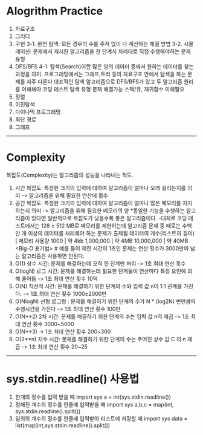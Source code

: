 # Alogrithm Practice
1. 자료구조
2. 그리디
3. 구현
    3-1. 완전 탐색: 모든 경우의 수를 주저 없이 다 계산하는 해결 방법
    3-2. 시뮬레이션: 문제에서 제시한 알고리즘을 한 단계식 차례대로 직접 수행해야하는 문제 유형 
4. DFS/BFS
   4-1. 탐색(Search)이란 많은 양의 데이터 중에서 원하는 데이터를 찾는 과정을 의미. 
        프로그래밍에서는 그래프,트리 등의 자료구조 안에서 탐색을 하는 문제를 자주 다룬다
        대표적인 탐색 알고리즘으로 DFS/BFS가 있고 두 알고리즘 원리를 이해해야 코딩 테스트 탐색 유형 문제 해결가능
        스택/큐, 재귀함수 이해필요 
5. 정렬
6. 이진탐색
7. 다이나믹 프로그래밍
8. 최단 경로
9. 그래프
------------------------------------------------------------------------------------------
# Complexity 
복잡도(Complexity)는 알고리즘의 성능을 나타내는 척도.
1. 시간 복잡도: 특정한 크기의 입력에 대하여 알고리즘이 얼마나 오래 걸리는지를 의미 -> 알고리즘을 위해 필요한 연산에 횟수
2. 공간 복잡도: 특정한 크기의 입력에 대하여 알고리즘이 얼마나 많은 메모리를 차지하는지 의미 -> 알고리즘을 위해 필요한 메모리의 양
*동일한 기능을 수행하는 알고리즘이 있다면 일반적으로 복잡도가 낮을수록 좋은 알고리즘이다.
-대체로 코딩 테스트에서는 128 ± 512 MB로 메모리를 제한하는데 알고리즘 문제 중 때로는 수백만 개 이상의 데이터를 처리해야 하는 문제가 출제됨
데이터의 개수(리스트의 길이) | 메모리 사용량
1000 | 약 4kb
1,000,000 | 약 4MB
10,000,000 | 약 40MB
<Big-O 표기법> # 예를 들어 제한 시간이 1초인 문제는 연산 횟수가 3000만이 넘는 알고리즘은 사용하면 안된다. 
1. O(1) 상수 시간: 문제를 해결하는데 오직 한 단계만 처리 -> 1초 최대 연산 횟수
2. O(logN) 로그 시간: 문제를 해결하는데 필요한 단계들이 연산마다 특정 요인에 의해 줄어듦 -> 1초 최대 연산 횟수 10억
3. O(N) 직선적 시간: 문제를 해결하기 위한 단계의 수와 입력 값 n이 1:1 관계를 가진다. -> 1초 최대 연산 횟수 1000±2000만
4. O(NlogN) 선형 로그형 : 문제를 해결하기 위한 단계의 수가 N * (log2N) 번만큼의 수행시간을 가진다 -> 1초 최대 연산 횟수 100만
5. O(N**2) 2차 시간: 문제를 해결하기 위한 단계의 수는 입력 값 n의 제곱 -> 1초 최대 연산 횟수 3000~5000
6. O(N**3) -> 1초 최대 연산 횟수 200~300
7. O(2**n) 지수 시간: 문제를 해결하기 위한 단계의 수는 주어진 상수 값 C 의 n 제곱 -> 1초 최대 연산 횟수 20~25 
------------------------------------------------------------------------------------------
# sys.stdin.readline() 사용법
1. 한개의 정수를 입력 받을 때
   import sys
   a = int(sys.stdin.readline())
2. 정해진 개수의 정수를 한줄에 입력받을 때
    import sys
   a,b,c = map(int, sys.stdin.readline().split())
3. 임의의 개수의 정수를 한줄에 입력받아 리스트에 저장할 때
   import sys
    data = list(map(int,sys.stdin.readline().split())